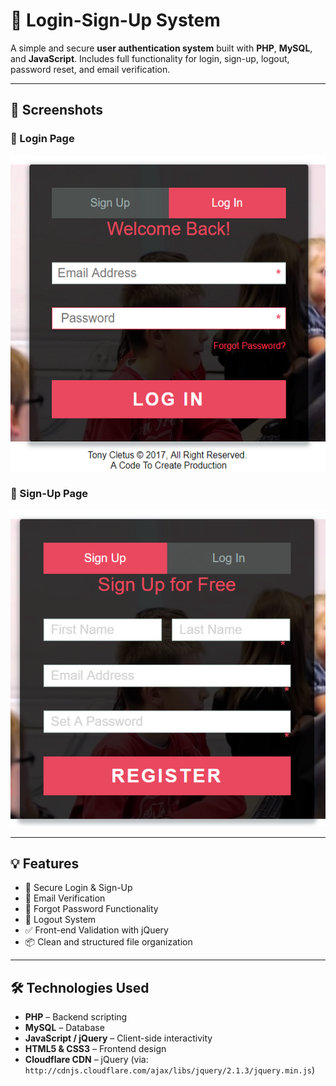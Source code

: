 # 🔐 Login-Sign-Up System

A simple and secure **user authentication system** built with **PHP**, **MySQL**, and **JavaScript**. Includes full functionality for login, sign-up, logout, password reset, and email verification.

---

## 📸 Screenshots

### 🔑 Login Page
![Login Page](14.png)

### 📝 Sign-Up Page
![Sign-Up Page](15.png)

---

## 💡 Features

- 🔐 Secure Login & Sign-Up
- 📧 Email Verification
- 🔁 Forgot Password Functionality
- 🚪 Logout System
- ✅ Front-end Validation with jQuery
- 📦 Clean and structured file organization

---

## 🛠️ Technologies Used

- **PHP** – Backend scripting
- **MySQL** – Database
- **JavaScript / jQuery** – Client-side interactivity
- **HTML5 & CSS3** – Frontend design
- **Cloudflare CDN** – jQuery (via: `http://cdnjs.cloudflare.com/ajax/libs/jquery/2.1.3/jquery.min.js`)

